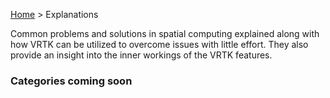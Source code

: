 [Home](../../README.md) &gt; Explanations

Common problems and solutions in spatial computing explained along with how VRTK can be utilized to overcome issues with little effort. They also provide an insight into the inner workings of the VRTK features.

### Categories coming soon